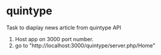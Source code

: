 # quintype
Task to diaplay news article from quintype API

1) Host app on 3000 port number.
2) go to "http://localhost:3000/quintype/server.php/Home"
